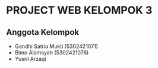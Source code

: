# PROJECT WEB KELOMPOK 3

## Anggota Kelompok

- Gandhi Satria Mukti (5302421071)
- Bimo Alamsyah (5302421076)
- Yusril Arzaqi
